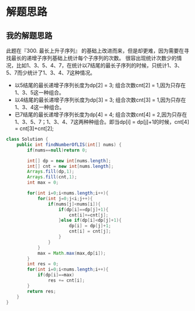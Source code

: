 # 解题思路

## 我的解题思路
此题在『300. 最长上升子序列』 的基础上改进而来，但是却更难，因为需要在寻找最长的递增子序列基础上统计每个子序列的次数。
很容出现统计次数少的情况，比如1、3、5、4、7，在统计以7结尾的最长子序列的时候，只统计1、3、5、7而少统计了1、3、4、7这种情况。

- 以5结尾的最长递增子序列长度为dp[2] = 3; 组合次数cnt[2] = 1,因为只存在1、3、5这一种组合。
- 以4结尾的最长递增子序列长度为dp[3] = 3; 组合次数cnt[3] = 1,因为只存在1、3、4这一种组合。
- 已7结尾的最长递增子序列长度为dp[4] = 4; 组合次数cnt[4] = 2,因为只存在1、3、5、7；1、3、4、7这两种种组合。即当dp[i] = dp[j]+1的时候，cnt[4] = cnt[3]+cnt[2];


```java
class Solution {
    public int findNumberOfLIS(int[] nums) {
        if(nums==null)return 0;

        int[] dp = new int[nums.length];
        int[] cnt = new int[nums.length];
        Arrays.fill(dp,1);
        Arrays.fill(cnt,1);
        int max = 0;

        for(int i=0;i<nums.length;i++){
            for(int j=0;j<i;j++){
                if(nums[j]<nums[i]){
                    if(dp[i]==dp[j]+1){
                        cnt[i]+=cnt[j];
                    }else if(dp[i]<dp[j]+1){
                        dp[i] = dp[j]+1;
                        cnt[i] = cnt[j];
                    }
                }
            }
            max = Math.max(max,dp[i]);
        }
        int res = 0;
        for(int i=0;i<nums.length;i++){
            if(dp[i]==max)
                res += cnt[i];
        }
        return res;
    }
}
```

